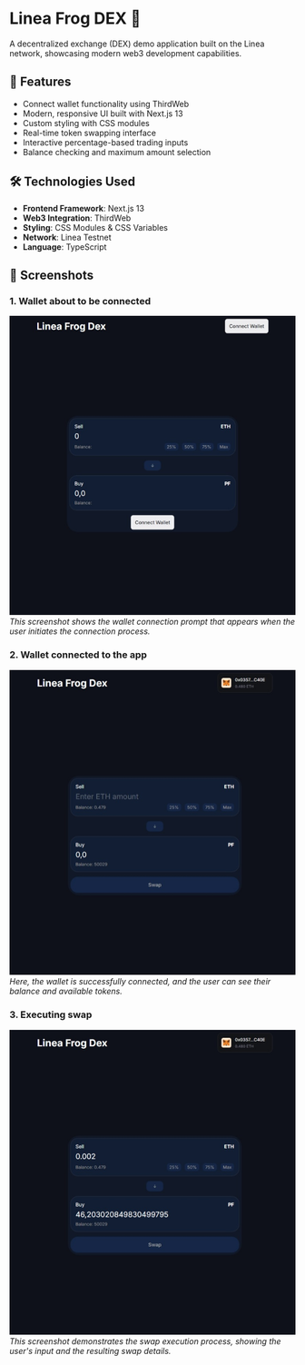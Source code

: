 # Linea Frog DEX 🐸

A decentralized exchange (DEX) demo application built on the Linea network, showcasing modern web3 development capabilities.

## 🚀 Features

- Connect wallet functionality using ThirdWeb
- Modern, responsive UI built with Next.js 13
- Custom styling with CSS modules
- Real-time token swapping interface
- Interactive percentage-based trading inputs
- Balance checking and maximum amount selection

## 🛠️ Technologies Used

- **Frontend Framework**: Next.js 13
- **Web3 Integration**: ThirdWeb
- **Styling**: CSS Modules & CSS Variables
- **Network**: Linea Testnet
- **Language**: TypeScript

## 📸 Screenshots

### 1. Wallet about to be connected
![Wallet about to be connected](public/screenshots/screenshot1.jpeg)
*This screenshot shows the wallet connection prompt that appears when the user initiates the connection process.*

### 2. Wallet connected to the app
![Wallet connected to the app](public/screenshots/screenshot2.jpeg)
*Here, the wallet is successfully connected, and the user can see their balance and available tokens.*

### 3. Executing swap
![Executing swap](public/screenshots/screenshot3.jpeg)
*This screenshot demonstrates the swap execution process, showing the user's input and the resulting swap details.*
